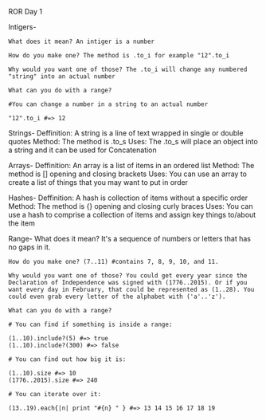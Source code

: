 ROR Day 1

Intigers-

	What does it mean? An intiger is a number

	How do you make one? The method is .to_i for example "12".to_i

	Why would you want one of those? The .to_i will change any numbered "string" into an actual number

	What can you do with a range?

	#You can change a number in a string to an actual number

	"12".to_i #=> 12 

Strings-
	Deffinition: A string is a line of text wrapped in single or double quotes
	Method: The method is .to_s
	Uses: The .to_s will place an object into a string and it can be used for Concatenation

Arrays-
	Deffinition: An array is a list of items in an ordered list
	Method: The method is [] opening and closing brackets
	Uses: You can use an array to create a list of things that you may want to put in order

Hashes-
	Deffinition: A hash is collection of items without a specific order
	Method: The method is {} opening and closing curly braces
	Uses: You can use a hash to comprise a collection of items and assign key things to/about the item

Range-
	What does it mean? It's a sequence of numbers or letters that has no gaps in it.

	How do you make one? (7..11) #contains 7, 8, 9, 10, and 11.

	Why would you want one of those? You could get every year since the Declaration of Independence was signed with (1776..2015). Or if you want every day in February, that could be represented as (1..28). You could even grab every letter of the alphabet with ('a'..'z').

	What can you do with a range?

	# You can find if something is inside a range:

	(1..10).include?(5) #=> true
	(1..10).include?(300) #=> false

	# You can find out how big it is:

	(1..10).size #=> 10
	(1776..2015).size #=> 240

	# You can iterate over it:

	(13..19).each{|n| print "#{n} " } #=> 13 14 15 16 17 18 19